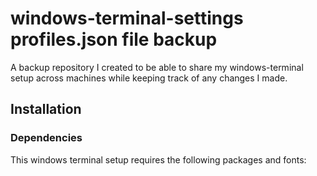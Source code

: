 # windows-terminal-settings profiles.json file backup

A backup repository I created to be able to share my windows-terminal setup across machines while keeping track of any changes I made.

## Installation

### Dependencies
This windows terminal setup requires the following packages and fonts:
